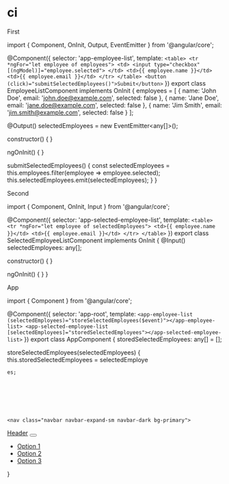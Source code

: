 # ci


First


import { Component, OnInit, Output, EventEmitter } from '@angular/core';

@Component({
  selector: 'app-employee-list',
  template: `
    <table>
      <tr *ngFor="let employee of employees">
        <td>
          <input type="checkbox" [(ngModel)]="employee.selected">
        </td>
        <td>{{ employee.name }}</td>
        <td>{{ employee.email }}</td>
      </tr>
    </table>
    <button (click)="submitSelectedEmployees()">Submit</button>
  `
})
export class EmployeeListComponent implements OnInit {
  employees = [
    { name: 'John Doe', email: 'john.doe@example.com', selected: false },
    { name: 'Jane Doe', email: 'jane.doe@example.com', selected: false },
    { name: 'Jim Smith', email: 'jim.smith@example.com', selected: false }
  ];

  @Output() selectedEmployees = new EventEmitter<any[]>();

  constructor() { }

  ngOnInit() {
  }

  submitSelectedEmployees() {
    const selectedEmployees = this.employees.filter(employee => employee.selected);
    this.selectedEmployees.emit(selectedEmployees);
  }
}




Second

import { Component, OnInit, Input } from '@angular/core';

@Component({
  selector: 'app-selected-employee-list',
  template: `
    <table>
      <tr *ngFor="let employee of selectedEmployees">
        <td>{{ employee.name }}</td>
        <td>{{ employee.email }}</td>
      </tr>
    </table>
  `
})
export class SelectedEmployeeListComponent implements OnInit {
  @Input() selectedEmployees: any[];

  constructor() { }

  ngOnInit() {
  }
}



App


import { Component } from '@angular/core';

@Component({
  selector: 'app-root',
  template: `
    <app-employee-list (selectedEmployees)="storeSelectedEmployees($event)"></app-employee-list>
    <app-selected-employee-list [selectedEmployees]="storedSelectedEmployees"></app-selected-employee-list>
  `
})
export class AppComponent {
  storedSelectedEmployees: any[] = [];

  storeSelectedEmployees(selectedEmployees) {
    this.storedSelectedEmployees = selectedEmploye
    
    
    
    es;
    
    
    
    
    
    
    
    <nav class="navbar navbar-expand-sm navbar-dark bg-primary">
  <a class="navbar-brand" href="#">Header</a>
  <button class="navbar-toggler" type="button" data-toggle="collapse" data-target="#navbarNav" aria-controls="navbarNav" aria-expanded="false" aria-label="Toggle navigation">
    <span class="navbar-toggler-icon"></span>
  </button>
  <div class="collapse navbar-collapse" id="navbarNav">
    <ul class="navbar-nav">
      <li class="nav-item">
        <a class="nav-link" href="#">Option 1</a>
      </li>
      <li class="nav-item">
        <a class="nav-link" href="#">Option 2</a>
      </li>
      <li class="nav-item">
        <a class="nav-link" href="#">Option 3</a>
      </li>
    </ul>
  </div>
</nav>

  }


